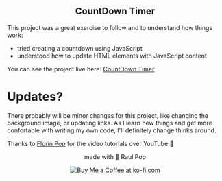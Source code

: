 <h2 align="center">CountDown Timer</h2>

This project was a great exercise to follow and to understand how things work:
- tried creating a countdown using JavaScript
- understood how to update HTML elements with JavaScript content

You can see the project live here: <a href="https://raulpop.ro/projects/countdown/" target=_blank>CountDown Timer</a>

<h1>Updates?</h1>
There probably will be minor changes for this project, like changing the background image, or updating links. As I learn new things and get more confortable with writing my own code, I'll definitely change thinks around.

Thanks to <a href="https://github.com/florinpop17" target=_blank>Florin Pop</a> for the video tutorials over YouTube :purple_heart:

<p align="center">made with 💜 Raul Pop</p>
<p align="center"><a href="https://ko-fi.com/raulpop" target='_blank'> <img src="https://cdn.ko-fi.com/cdn/kofi5.png" alt="Buy Me a Coffee at ko-fi.com" /></a></p>
